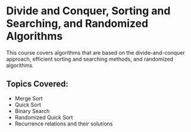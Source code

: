 # Divide and Conquer, Sorting and Searching, and Randomized Algorithms

This course covers algorithms that are based on the divide-and-conquer approach, efficient sorting and searching methods, and randomized algorithms. 

## Topics Covered:
- Merge Sort
- Quick Sort
- Binary Search
- Randomized Quick Sort
- Recurrence relations and their solutions